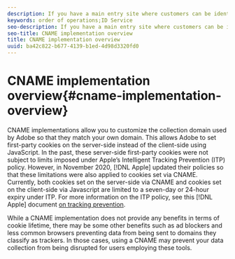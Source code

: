 ```yaml
---
description: If you have a main entry site where customers can be identified before they visit other domains, then a CNAME can enable cross-domain tracking in browsers that do not accept third-party cookies (such as Safari).
keywords: order of operations;ID Service
seo-description: If you have a main entry site where customers can be identified before they visit other domains, then a CNAME can enable cross-domain tracking in browsers that do not accept third-party cookies (such as Safari).
seo-title: CNAME implementation overview
title: CNAME implementation overview
uuid: ba42c822-b677-4139-b1ed-4d98d3320fd0
---
```


# CNAME implementation overview{#cname-implementation-overview}

CNAME implementations allow you to customize the collection domain used by Adobe so that they match your own domain. This allows Adobe to set first-party cookies on the server-side instead of the client-side using JavaScript. In the past, these server-side first-party cookies were not subject to limits imposed under Apple’s Intelligent Tracking Prevention (ITP) policy. However, in November 2020, [!DNL Apple] updated their policies so that these limitations were also applied to cookies set via CNAME. Currently, both cookies set on the server-side via CNAME and cookies set on the client-side via Javascript are limited to a seven-day or 24-hour expiry under ITP. For more information on the ITP policy, see this [!DNL Apple] document [on tracking prevention](https://webkit.org/tracking-prevention/#intelligent-tracking-prevention-itp).

While a CNAME implementation does not provide any benefits in terms of cookie lifetime, there may be some other benefits such as ad blockers and less common browsers preventing data from being sent to domains they classify as trackers. In those cases, using a CNAME may prevent your data collection from being disrupted for users employing these tools.